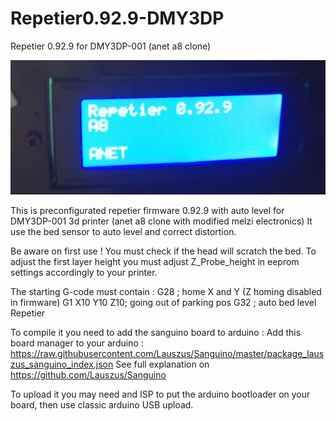 # Repetier0.92.9-DMY3DP
Repetier 0.92.9 for DMY3DP-001 (anet a8 clone)

![](https://raw.githubusercontent.com/crazytiti/Repetier0.92.9-DMY3DP/master/SJCM0003.jpg)

This is preconfigurated repetier firmware 0.92.9 with auto level for DMY3DP-001 3d printer (anet a8 clone with modified melzi electronics)
It use the bed sensor to auto level and correct distortion.

Be aware on first use !
You must check if the head will scratch the bed.
To adjust the first layer height you must adjust Z_Probe_height in eeprom settings accordingly to your printer.

The starting G-code must contain :
G28 ; home X and Y (Z homing disabled in firmware)
G1 X10 Y10 Z10; going out of parking pos
G32 ; auto bed level Repetier

To compile it you need to add the sanguino board to arduino :
Add this board manager to your arduino : 
https://raw.githubusercontent.com/Lauszus/Sanguino/master/package_lauszus_sanguino_index.json 
See full explanation on  https://github.com/Lauszus/Sanguino

To upload it you may need and ISP to put the arduino bootloader on your board, then use classic arduino USB upload.
